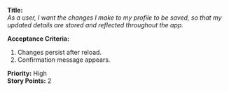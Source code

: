 **Title:**  
_As a user, I want the changes I make to my profile to be saved, so that my updated details are stored and reflected throughout the app._

**Acceptance Criteria:**  
1. Changes persist after reload.  
2. Confirmation message appears.

**Priority:** High  
**Story Points:** 2  
